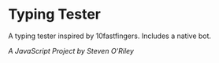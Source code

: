 # Typing Tester

A typing tester inspired by 10fastfingers. Includes a native bot.

*A JavaScript Project by Steven O'Riley*
